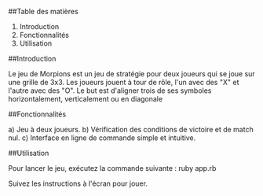 
##Table des matières

1) Introduction
3) Fonctionnalités
4) Utilisation


##Introduction

Le jeu de Morpions est un jeu de stratégie pour deux joueurs qui se joue sur une grille de 3x3. Les joueurs jouent à tour de rôle, l'un avec des "X" et l'autre avec des "O". Le but est d'aligner trois de ses symboles horizontalement, verticalement ou en diagonale

##Fonctionnalités

a) Jeu à deux joueurs.
b) Vérification des conditions de victoire et de match nul.
c) Interface en ligne de commande simple et intuitive.


##Utilisation

Pour lancer le jeu, exécutez la commande suivante :
ruby app.rb

Suivez les instructions à l'écran pour jouer.
